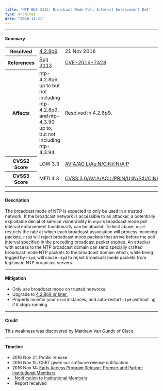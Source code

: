 ```yaml
---
title: "NTP BUG 3113: Broadcast Mode Poll Interval Enforcement DoS"
type: archives
date: "2016-11-21"
---
```


* * *

#### Summary

<table>
  <tbody>
	<tr>
		<th><b>Resolved</b></th>
		<td><a href="/support/securitynotice/4_2_8p9-release-announcement">4.2.8p9</a></td>
		<td>21 Nov 2016</td>
	</tr>
	<tr>
		<th><b>References</b></th>
		<td><a href="https://bugs.ntp.org/show_bug.cgi?id=3113">Bug 3113</a></td>
		<td><a href="https://nvd.nist.gov/vuln/detail/CVE-2016-7428">CVE-2016-7428</a></td>
	</tr>
	<tr>
		<th><b>Affects</b></th>
		<td>ntp-4.2.8p6, up to but not including ntp-4.2.8p9,<br> and ntp-4.3.90 up to, but not including ntp-4.3.94.</td>
		<td>Resolved in 4.2.8p9.</td>
	</tr>
	<tr>
		<th><b>CVSS2 Score</b></th>
		<td>LOW 3.3</td>
		<td><a href="https://nvd.nist.gov/cvss.cfm?calculator&version=2&vector=(AV:A/AC:L/Au:N/C:N/I:N/A:P)">AV:A/AC:L/Au:N/C:N/I:N/A:P</a></td>
	</tr>
	<tr>
		<th><b>CVSS3 Score<b></th>
		<td>MED 4.3</td>
		<td><a href="https://www.first.org/cvss/calculator/3.0#CVSS:3.0/AV:A/AC:L/PR:N/UI:N/S:U/C:N/I:N/A:L">CVSS:3.0/AV:A/AC:L/PR:N/UI:N/S:U/C:N/I:N/A:L</a></td>
	</tr>	
  </tbody>	
</table>

* * *
    
#### Description 

The broadcast mode of NTP is expected to only be used in a trusted network. If the broadcast network is accessible to an attacker, a potentially exploitable denial of service vulnerability in `ntpd`'s broadcast mode poll interval enforcement functionality can be abused. To limit abuse, `ntpd` restricts the rate at which each broadcast association will process incoming packets. `ntpd` will reject broadcast mode packets that arrive before the poll interval specified in the preceding broadcast packet expires. An attacker with access to the NTP broadcast domain can send specially crafted broadcast mode NTP packets to the broadcast domain which, while being logged by `ntpd`, will cause `ntpd` to reject broadcast mode packets from legitimate NTP broadcast servers.

* * *
    
#### Mitigation

* Only use broadcast mode on trusted networks.
* Upgrade to [4.2.8p9 or later.](/downloads)
* Properly monitor your `ntpd` instances, and auto-restart `ntpd` (without `-g`) if it stops running. 

* * *

#### Credit

This weakness was discovered by Matthew Van Gundy of Cisco.

* * *

#### Timeline

* 2016 Nov 21: Public release
* 2016 Nov 15: CERT given our software release notification 
* 2016 Nov 14: [Early Access Program Release: Premier and Partner Institutional Members](https://www.nwtime.org/membership/benefits)
* : [Notification to Institutional Members](https://www.nwtime.org/membership/benefits)
* : Report received